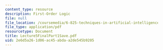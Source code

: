 ```yaml
---
content_type: resource
description: First-Order Logic
file: null
file_location: /coursemedia/6-825-techniques-in-artificial-intelligence-sma-5504-fall-2002/2e6d5a261d06ac45abdaa2de545b9205_Lecture5FinalPart1Save.pdf
file_type: application/pdf
resourcetype: Document
title: Lecture5FinalPart1Save.pdf
uid: 2e6d5a26-1d06-ac45-abda-a2de545b9205
---
```


